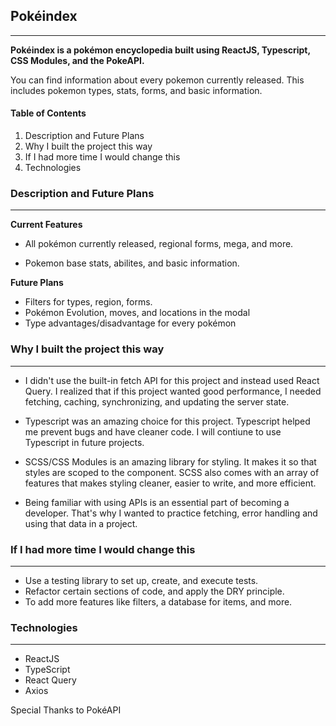 ## Pokéindex

---

**Pokéindex is a pokémon encyclopedia built using ReactJS, Typescript, CSS Modules, and the PokeAPI.**

You can find information about every pokemon currently released. This includes pokemon types, stats, forms, and basic information.

#### Table of Contents

1. Description and Future Plans
2. Why I built the project this way
3. If I had more time I would change this
4. Technologies

### Description and Future Plans

---

**Current Features**

- All pokémon currently released, regional forms, mega, and more.

- Pokemon base stats, abilites, and basic information.

**Future Plans**

- Filters for types, region, forms.
- Pokémon Evolution, moves, and locations in the modal
- Type advantages/disadvantage for every pokémon

### Why I built the project this way

---

- I didn't use the built-in fetch API for this project and instead used React Query. I realized that if this project wanted good performance, I needed fetching, caching, synchronizing, and updating the server state.

- Typescript was an amazing choice for this project. Typescript helped me prevent bugs and have cleaner code. I will contiune to use Typescript in future projects.

- SCSS/CSS Modules is an amazing library for styling. It makes it so that styles are scoped to the component. SCSS also comes with an array of features that makes styling cleaner, easier to write, and more efficient.

- Being familiar with using APIs is an essential part of becoming a developer. That's why I wanted to practice fetching, error handling and using that data in a project.

### If I had more time I would change this

---

- Use a testing library to set up, create, and execute tests.
- Refactor certain sections of code, and apply the DRY principle.
- To add more features like filters, a database for items, and more.

### Technologies

---

- ReactJS
- TypeScript
- React Query
- Axios

Special Thanks to PokéAPI
